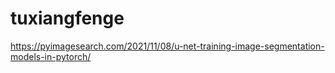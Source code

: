 # tuxiangfenge
https://pyimagesearch.com/2021/11/08/u-net-training-image-segmentation-models-in-pytorch/
